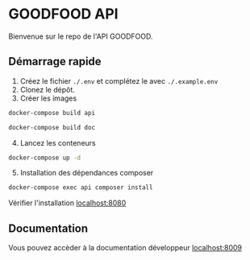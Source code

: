 # GOODFOOD API

Bienvenue sur le repo de l'API GOODFOOD. 

## Démarrage rapide

1. Créez le fichier `./.env` et complétez le avec `./.example.env`
2. Clonez le dépôt.
3. Créer les images

```bash
docker-compose build api
```

```bash
docker-compose build doc
```

4. Lancez les conteneurs

```bash
docker-compose up -d
```

5. Installation des dépendances composer

```bash
docker-compose exec api composer install
```

Vérifier l'installation [localhost:8080](http://localhost:8080)


## Documentation

Vous pouvez accèder à la documentation développeur [localhost:8009](http://localhost:8009)